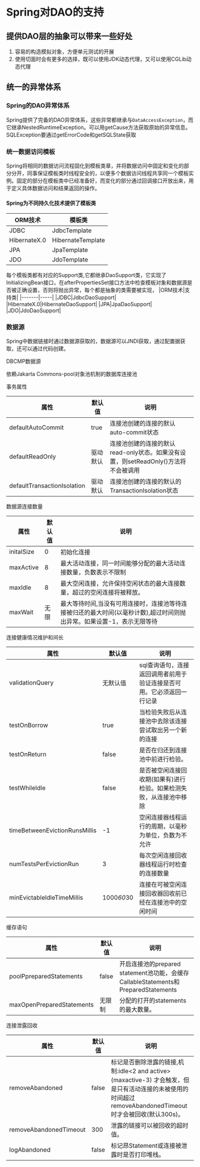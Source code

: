 # Spring对DAO的支持

## 提供DAO层的抽象可以带来一些好处

1. 容易的构造模拟对象，方便单元测试的开展
2. 使用切面时会有更多的选择，既可以使用JDK动态代理，又可以使用CGLib动态代理

## 统一的异常体系

### Spring的DAO异常体系

Spring提供了完备的DAO异常体系，这些异常都继承与`DataAccessException`，而它继承NestedRuntimeException。可以用getCause方法获取原始的异常信息。SQLException要通过getErrorCode和getSQLState获取

### 统一数据访问模板

Spring将相同的数据访问流程固化到模板类章，并将数据访问中固定和变化的部分分开，同事保证模板类时线程安全的，以便多个数据访问线程共享同一个模板实例。固定的部分在模板类中已经准备好，而变化的部分通过回调接口开放出来，用于定义具体数据访问和结果返回的操作。

#### Spring为不同持久化技术提供了模板类

|ORM技术|模板类|
|-------|-----|
|JDBC|JdbcTemplate|
|HibernateX.0|HibernateTemplate|
|JPA|JpaTemplate|
|JDO|JdoTemplate|

每个模板类都有对应的Support类,它都继承DaoSupport类，它实现了InitializingBean接口，在afterPropertiesSet接口方法中检查模板对象和数据源是否被正确设置，否则将抛出异常，每个都是抽象的类需要被实现，
|ORM技术|支持类|
|-------|-----|
|JDBC|JdbcDaoSupport|
|HibernateX.0|HibernateDaoSupport|
|JPA|JpaDaoSupport|
|JDO|JdoDaoSupport|

### 数据源

Spring中数据链接时通过数据源获取的，数据源可以JNDI获取，通过配置据获取，还可以通过代码创建。

DBCMP数据源

依赖Jakarta Commons-pool对象池机制的数据库连接池

事务属性

|属性|默认值|说明|
|----|-----|----|
|defaultAutoCommit|true|连接池创建的连接的默认auto-commit状态|
|defaultReadOnly|驱动默认|连接池创建的连接的默认read-only状态。如果没有设置，则setReadOnly()方法将不会被调用|
|defaultTransactionIsolation|驱动默认|连接池创建的连接的默认的TransactionIsolation状态|

数据源连接数量

|属性|默认值|说明|
|----|-----|----|
|initalSize|0|初始化连接|
|maxActive|8|最大活动连接，同一时间能够分配的最大活动连接数量，负数表示不限制|
|maxIdle|8|最大空闲连接，允许保持空闲状态的最大连接数量，超过的空闲连接将被释放。|
|maxWait|无限|最大等待时间,当没有可用连接时，连接池等待连接被归还的最大时间(以毫秒计数),超过时间则抛出异常。如果设置-1，表示无限等待|

连接健康情况维护和间长

|属性|默认值|说明|
|----|-----|----|
|validationQuery|无默认值|sql查询语句，连接返回调用者前用于验证连接是否可用。它必须返回一行记录|
|testOnBorrow|true|当检验失败后从连接池中去除该连接尝试取出另一个新的连接|
|testOnReturn|false|是否在归还到连接池中前进行检验。
|testWhileIdle|false|是否被空闲连接回收期(如果有)进行检验。如果检测失败，从连接池中移除|
|timeBetweenEvictionRunsMillis|-1|空闲连接器线程运行的周期，以毫秒为单位，负数为不允许|
|numTestsPerEvictionRun|3|每次空闲连接回收器线程运行时检查的连接数量|
|minEvictableIdleTimeMillis|1000*60*30|连接在可被空闲连接回收器回收前已经在连接池中的空闲时间|

缓存语句

|属性|默认值|说明|
|----|-----|----|
|poolPpreparedStatements|false|开启连接池的prepared statement池功能，会缓存CallableStatements和PreparedStatements
|maxOpenPreparedStatements|无限制|分配的打开的statements的最大数量。

连接泄露回收

|属性|默认值|说明|
|----|-----|----|
|removeAbandoned|false|标记是否删除泄露的链接,机制:idle<2 and active>(maxactive-3) 才会触发，但是只有活动连接的未被使用的时间超过removeAbandonedTimeout时才会被回收(默认300s)。
|removeAbandonedTimeout|300|泄露的链接可以被回收的超时值。
|logAbandoned|false|标记昂Statement或连接被泄露时是否打印堆栈。

